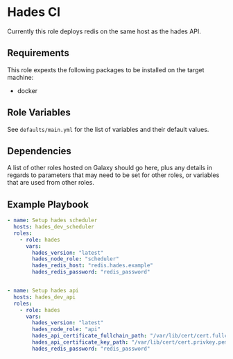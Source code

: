 Hades CI
=========

Currently this role deploys redis on the same host as the hades API. 


Requirements
------------

This role expexts the following packages to be installed on the target machine:

- docker

Role Variables
--------------

See `defaults/main.yml` for the list of variables and their default values.

Dependencies
------------

A list of other roles hosted on Galaxy should go here, plus any details in regards to parameters that may need to be set for other roles, or variables that are used from other roles.

Example Playbook
----------------
  
```yaml
- name: Setup hades scheduler
  hosts: hades_dev_scheduler
  roles: 
    - role: hades
      vars: 
        hades_version: "latest"
        hades_node_role: "scheduler"
        hades_redis_host: "redis.hades.example"
        hades_redis_password: "redis_password"


- name: Setup hades api 
  hosts: hades_dev_api
  roles: 
    - role: hades
      vars: 
        hades_version: "latest"
        hades_node_role: "api"
        hades_api_certificate_fullchain_path: "/var/lib/cert/cert.fullchain.pem"
        hades_api_certificate_key_path: "/var/lib/cert/cert.privkey.pem"
        hades_redis_password: "redis_password"
```
